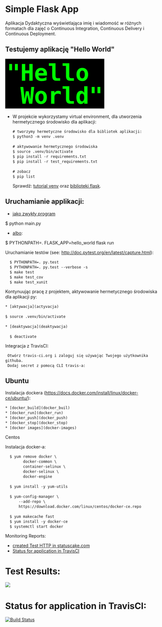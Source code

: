 # Simple Flask App

Aplikacja Dydaktyczna wyświetlająca imię i wiadomość w różnych formatach dla zajęć
o Continuous Integration, Continuous Delivery i Continuous Deployment.

## Testujemy aplikację "Hello World"

![Hello World](./image/indeks.png)

- W projekcie wykorzystamy virtual environment, dla utworzenia hermetycznego środowisko dla aplikacji:

  ```
  # tworzymy hermetyczne środowisko dla bibliotek aplikacji:
  $ python3 -m venv .venv

  # aktywowanie hermetycznego środowiska
  $ source .venv/bin/activate
  $ pip install -r requirements.txt
  $ pip install -r test_requirements.txt

  # zobacz
  $ pip list
  ```

  Sprawdź: [tutorial venv](https://docs.python.org/3/tutorial/venv.html) oraz [biblioteki flask](http://flask.pocoo.org).

## Uruchamianie applikacji:


  * [jako zwykły program](jako-zwykły-program)

  $ python main.py

  * [albo](albo):

  $ PYTHONPATH=. FLASK_APP=hello_world flask run

Uruchamianie testów (see: http://doc.pytest.org/en/latest/capture.html):

```
  $ PYTHONPATH=. py.test
  $ PYTHONPATH=. py.test --verbose -s
  $ make test
  $ make test_cov
  $ make test_xunit
```

Kontynuując pracę z projektem, aktywowanie hermetycznego środowiska dla aplikacji py:
```
* [aktywacja](actyvacja)

$ source .venv/bin/activate

* [deaktywacja](deaktywacja)

  $ deactivate
```
Integracja z TravisCI:
```
 Otwórz travis-ci.org i zaloguj się używając Twojego użytkownika githuba.
 Dodaj secret z pomocą CLI travis-a:
```
## Ubuntu

Instalacja dockera (https://docs.docker.com/install/linux/docker-ce/ubuntu/):
```
* [docker_build](docker_buil)
* [docker_run](docker_run)
* [docker_push](docker_push)
* [docker_stop](docker_stop)
* [docker images](docker-images)
```
Centos

Instalacja docker-a:
```
  $ yum remove docker \
        docker-common \
        container-selinux \
        docker-selinux \
        docker-engine

  $ yum install -y yum-utils

  $ yum-config-manager \
      --add-repo \
      https://download.docker.com/linux/centos/docker-ce.repo

  $ yum makecache fast
  $ yum install -y docker-ce
  $ systemctl start docker
```
  Monitoring Reports:

  * [created Test HTTP in statuscake.com](created-Test-HTTP-in-www.statuscake.com)
  * [Status for application in TravisCI](Status-for-application-in-TravisCI)

  # Test Results:

  <a href="https://www.statuscake.com" title="Website Uptime Monitoring"><img src="https://app.statuscake.com/button/index.php?Track=RD6iqYHdjI&Days=1&Design=1" /></a>

  # Status for application in TravisCI:

  [![Build Status](https://www.travis-ci.org/korzeniowska18/se_hello_printer_app.svg?branch=master)](https://www.travis-ci.org/korzeniowska18/se_hello_printer_app)
